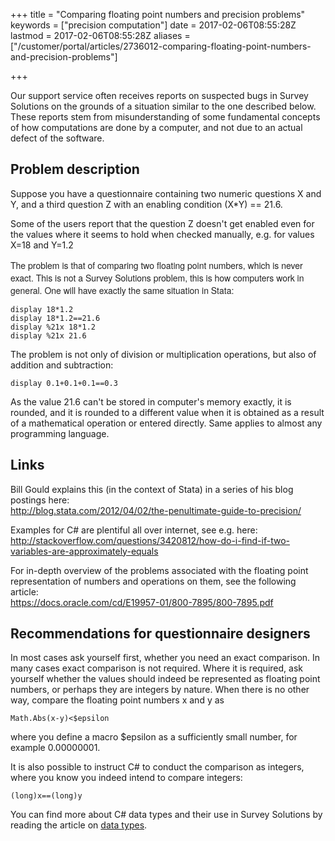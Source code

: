 +++
title = "Comparing floating point numbers and precision problems"
keywords = ["precision computation"]
date = 2017-02-06T08:55:28Z
lastmod = 2017-02-06T08:55:28Z
aliases = ["/customer/portal/articles/2736012-comparing-floating-point-numbers-and-precision-problems"]

+++

Our support service often receives reports on suspected bugs in Survey
Solutions on the grounds of a situation similar to the one described
below. These reports stem from misunderstanding of some fundamental
concepts of how computations are done by a computer, and not due to an
actual defect of the software.

Problem description
-------------------

Suppose you have a questionnaire containing two numeric questions X and
Y, and a third question Z with an enabling condition (X\*Y) == 21.6.  
  
Some of the users report that the question Z doesn't get enabled even
for the values where it seems to hold when checked manually, e.g. for
values X=18 and Y=1.2  
  
<span
style="color: rgb(34, 34, 34); font-family: &quot;Helvetica Neue&quot;, Helvetica, Arial, &quot;Liberation Sans&quot;, FreeSans, sans-serif;">The
problem is that of comparing two floating point numbers, which is never
exact. This is not a Survey Solutions problem, this is how computers
work in general. One will have exactly the same situation in
Stata:</span>

    display 18*1.2
    display 18*1.2==21.6
    display %21x 18*1.2
    display %21x 21.6

The problem is not only of division or multiplication operations, but
also of addition and subtraction:

    display 0.1+0.1+0.1==0.3

As the value 21.6 can't be stored in computer's memory exactly, it is
rounded, and it is rounded to a different value when it is obtained as a
result of a mathematical operation or entered directly. Same applies to
almost any programming language.

Links
-----

Bill Gould explains this (in the context of Stata) in a series of his
blog postings here:  
<http://blog.stata.com/2012/04/02/the-penultimate-guide-to-precision/>

Examples for C\# are plentiful all over internet, see e.g. here:  
<http://stackoverflow.com/questions/3420812/how-do-i-find-if-two-variables-are-approximately-equals>

For in-depth overview of the problems associated with the floating point
representation of numbers and operations on them, see the following
article:  
<https://docs.oracle.com/cd/E19957-01/800-7895/800-7895.pdf>

Recommendations for questionnaire designers
-------------------------------------------

In most cases ask yourself first, whether you need an exact comparison.
In many cases exact comparison is not required. Where it is required,
ask yourself whether the values should indeed be represented as floating
point numbers, or perhaps they are integers by nature. When there is no
other way, compare the floating point numbers x and y as

    Math.Abs(x-y)<$epsilon

where you define a macro $epsilon as a sufficiently small number, for
example 0.00000001.

It is also possible to instruct C\# to conduct the comparison as
integers, where you know you indeed intend to compare integers:

    (long)x==(long)y

You can find more about C\# data types and their use in Survey Solutions
by reading the article on [data
types](http://support.mysurvey.solutions/customer/en/portal/articles/2531232).
